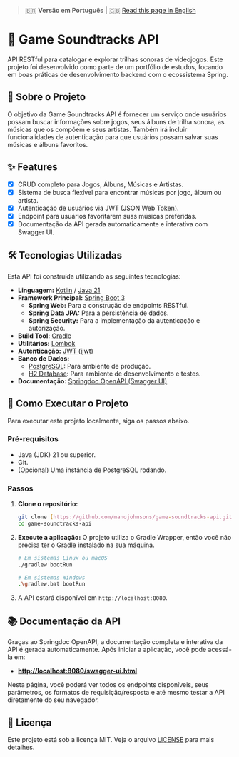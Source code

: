 > 🇧🇷 **Versão em Português** | 🇬🇧 [Read this page in English](README-en.md)

# 🎵 Game Soundtracks API

API RESTful para catalogar e explorar trilhas sonoras de videojogos. Este projeto foi desenvolvido como parte de um portfólio de estudos, focando em boas práticas de desenvolvimento backend com o ecossistema Spring.

## 📖 Sobre o Projeto

O objetivo da Game Soundtracks API é fornecer um serviço onde usuários possam buscar informações sobre jogos, seus álbuns de trilha sonora, as músicas que os compõem e seus artistas. Também irá incluir funcionalidades de autenticação para que usuários possam salvar suas músicas e álbuns favoritos.

## ✨ Features

- [x] CRUD completo para Jogos, Álbuns, Músicas e Artistas.
- [x] Sistema de busca flexível para encontrar músicas por jogo, álbum ou artista.
- [x] Autenticação de usuários via JWT (JSON Web Token).
- [x] Endpoint para usuários favoritarem suas músicas preferidas.
- [x] Documentação da API gerada automaticamente e interativa com Swagger UI.

## 🛠️ Tecnologias Utilizadas

Esta API foi construída utilizando as seguintes tecnologias:

- **Linguagem:** [Kotlin](https://kotlinlang.org/) / [Java 21](https://www.oracle.com/java/)
- **Framework Principal:** [Spring Boot 3](https://spring.io/projects/spring-boot)
  - **Spring Web:** Para a construção de endpoints RESTful.
  - **Spring Data JPA:** Para a persistência de dados.
  - **Spring Security:** Para a implementação da autenticação e autorização.
- **Build Tool:** [Gradle](https://gradle.org/)
- **Utilitários:** [Lombok](https://projectlombok.org/)
- **Autenticação:** [JWT (jjwt)](https://github.com/jwtk/jjwt)
- **Banco de Dados:**
  - [PostgreSQL](https://www.postgresql.org/): Para ambiente de produção.
  - [H2 Database](https://www.h2database.com/): Para ambiente de desenvolvimento e testes.
- **Documentação:** [Springdoc OpenAPI (Swagger UI)](https://springdoc.org/)

## 🚀 Como Executar o Projeto

Para executar este projeto localmente, siga os passos abaixo.

### Pré-requisitos

- Java (JDK) 21 ou superior.
- Git.
- (Opcional) Uma instância de PostgreSQL rodando.

### Passos

1. **Clone o repositório:**

    ```bash
    git clone [https://github.com/manojohnsons/game-soundtracks-api.git](https://github.com/manojohnsons/game-soundtracks-api.git)
    cd game-soundtracks-api
    ```

2. **Execute a aplicação:**
    O projeto utiliza o Gradle Wrapper, então você não precisa ter o Gradle instalado na sua máquina.

    ```bash
    # Em sistemas Linux ou macOS
    ./gradlew bootRun

    # Em sistemas Windows
    .\gradlew.bat bootRun
    ```

3. A API estará disponível em `http://localhost:8080`.

## 📚 Documentação da API

Graças ao Springdoc OpenAPI, a documentação completa e interativa da API é gerada automaticamente. Após iniciar a aplicação, você pode acessá-la em:

- **[http://localhost:8080/swagger-ui.html](http://localhost:8080/swagger-ui.html)**

Nesta página, você poderá ver todos os endpoints disponíveis, seus parâmetros, os formatos de requisição/resposta e até mesmo testar a API diretamente do seu navegador.

## 📝 Licença

Este projeto está sob a licença MIT. Veja o arquivo [LICENSE](LICENSE) para mais detalhes.
